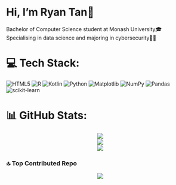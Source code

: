 <h1>Hi, I’m Ryan Tan👋</h1>

Bachelor of Computer Science student at Monash University🎓<br>
Specialising in data science and majoring in cybersecurity🧑‍💻<br>

# 💻 Tech Stack:
![HTML5](https://img.shields.io/badge/html5-%23E34F26.svg?style=for-the-badge&logo=html5&logoColor=white) ![R](https://img.shields.io/badge/r-%23276DC3.svg?style=for-the-badge&logo=r&logoColor=white) ![Kotlin](https://img.shields.io/badge/kotlin-%237F52FF.svg?style=for-the-badge&logo=kotlin&logoColor=white) ![Python](https://img.shields.io/badge/python-3670A0?style=for-the-badge&logo=python&logoColor=ffdd54) ![Matplotlib](https://img.shields.io/badge/Matplotlib-%23ffffff.svg?style=for-the-badge&logo=Matplotlib&logoColor=black) ![NumPy](https://img.shields.io/badge/numpy-%23013243.svg?style=for-the-badge&logo=numpy&logoColor=white) ![Pandas](https://img.shields.io/badge/pandas-%23150458.svg?style=for-the-badge&logo=pandas&logoColor=white) ![scikit-learn](https://img.shields.io/badge/scikit--learn-%23F7931E.svg?style=for-the-badge&logo=scikit-learn&logoColor=white)

# 📊 GitHub Stats:
<div align="center">
<img src="https://github-readme-stats.vercel.app/api?username=TanzyRyan&theme=dark&hide_border=false&include_all_commits=false&count_private=false)" />
<br/>
<img src="https://nirzak-streak-stats.vercel.app/?user=TanzyRyan&theme=dark&hide_border=false" />
<br/>
<img src="https://github-readme-stats.vercel.app/api/top-langs/?username=TanzyRyan&theme=dark&hide_border=false&include_all_commits=false&count_private=false&layout=compact" />
</div>

### 🔝 Top Contributed Repo
<div align="center">
<img src="https://github-contributor-stats.vercel.app/api?username=TanzyRyan&limit=5&theme=dark&combine_all_yearly_contributions=true" />
</div>

<!-- Proudly created with GPRM ( https://gprm.itsvg.in ) -->
